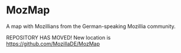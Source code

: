 # MozMap
A map with Mozillians from the German-speaking Mozillia community. 

REPOSITORY HAS MOVED! New location is https://github.com/MozillaDE/MozMap
